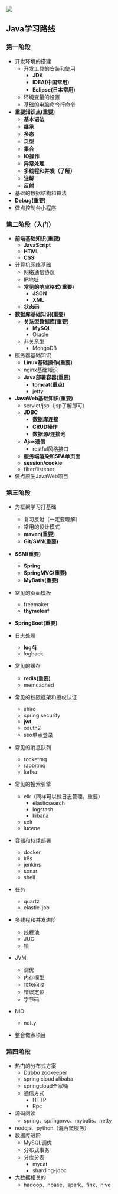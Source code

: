 <img src="../../img/后端学习路线图.png" style="zoom:100%;" />

## Java学习路线

### 第一阶段

- 开发环境的搭建
  - 开发工具的安装和使用
    - **JDK**
    - **IDEA(中国常用)**
    - **Eclipse(日本常用)**
  - 环境变量的设置
  - 基础的电脑命令行命令
- **重要知识点(重要)**
  - **基本语法**
  - **继承**
  - **多态**
  - **泛型**
  - **集合**
  - **IO操作**
  - **异常处理**
  - **多线程和并发（了解）**
  - **注解**
  - **反射**
- 基础的数据结构和算法
- **Debug(重要)**
- 做点控制台小程序

### 第二阶段（入门）

- **前端基础知识(重要)**
  - **JavaScript**
  - **HTML**
  - **CSS**
- 计算机网络基础
  - 网络通信协议
  - IP地址
  - **常见的响应格式(重要)**
    - **JSON**
    - **XML**
  - **状态码**
- **数据库基础知识(重要)**
  - **关系型数据库(重要)**
    - **MySQL**
    - Oracle
  - 非关系型
    - MongoDB
- 服务器基础知识
  - **Linux基础操作(重要)**
  - nginx基础知识
  - **Java部署容器(重要)**
    - **tomcat(重点)**
    - jetty
- **JavaWeb基础知识(重要)**
  - servlet/jsp（jsp了解即可）
  - **JDBC**
    - **数据库连接**
    - **CRUD操作**
    - **数据源/连接池**
  - **Ajax通信**
    - restful风格接口
  - **服务端渲染和SPA单页面**
  - **session/cookie**
  - filter/listener
- 做点原生JavaWeb项目

### 第三阶段

- 为框架学习打基础

  - 复习反射（一定要理解）
  - 常用的设计模式
  - **maven(重要)**
  - **Git/SVN(重要)**

- **SSM(重要)**
  - **Spring**
  - **SpringMVC(重要)**
  - **MyBatis(重要)**
  
- 常见的页面模板

  - freemaker
  - **thymeleaf**

- **SpringBoot(重要)**

- 日志处理

  - **log4j**
  - logback

- 常见的缓存

  - **redis(重要)**
  - memcached

- 常见的权限框架和授权认证

  - shiro
  - spring security
  - **jwt**
  - oauth2
  - sso单点登录

- 常见的消息队列

  - rocketmq
  - rabbitmq
  - kafka
  
- 常见的搜索引擎

  - elk（同样可以做日志管理，重要）
    - elasticsearch
    - logstash
    - kibana
  - solr
  - lucene

- 容器和持续部署

  - docker
  - k8s
  - jenkins
  - sonar
  - shell

- 任务

  - quartz
  - elastic-job

- 多线程和并发进阶

  - 线程池
  - JUC
  - 锁

- JVM

  - 调优
  - 内存模型
  - 垃圾回收
  - 错误定位
  - 字节码
  
- NIO

  - netty

- 整合做点项目

### 第四阶段

- 热门的分布式方案
  - Dubbo zookeeper
  - spring cloud alibaba
  - springcloud全家桶
  - 通信方式
    - HTTP
    - Rpc
- 源码阅读
  - spring、springmvc、mybatis、netty
- nodejs、python（混合微服务）
- 数据库进阶
  - MySQL调优
  - 分布式事务
  - 分库分表
    - mycat
    - sharding-jdbc 
- 大数据相关的
  - hadoop、hbase、spark、fink、hive
